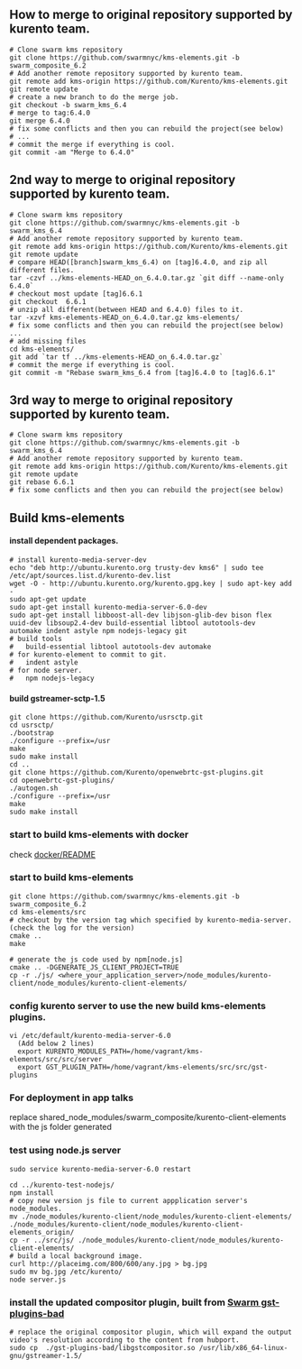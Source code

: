How to merge to original repository supported by kurento team.
-------
```
# Clone swarm kms repository
git clone https://github.com/swarmnyc/kms-elements.git -b swarm_composite_6.2
# Add another remote repository supported by kurento team.
git remote add kms-origin https://github.com/Kurento/kms-elements.git
git remote update
# create a new branch to do the merge job.
git checkout -b swarm_kms_6.4
# merge to tag:6.4.0
git merge 6.4.0
# fix some conflicts and then you can rebuild the project(see below)
# ...
# commit the merge if everything is cool.
git commit -am "Merge to 6.4.0"
```

2nd way to merge to original repository supported by kurento team.
-------
```
# Clone swarm kms repository
git clone https://github.com/swarmnyc/kms-elements.git -b swarm_kms_6.4
# Add another remote repository supported by kurento team.
git remote add kms-origin https://github.com/Kurento/kms-elements.git
git remote update
# compare HEAD([branch]swarm_kms_6.4) on [tag]6.4.0, and zip all different files.
tar -czvf ../kms-elements-HEAD_on_6.4.0.tar.gz `git diff --name-only 6.4.0`
# checkout most update [tag]6.6.1
git checkout  6.6.1
# unzip all different(between HEAD and 6.4.0) files to it.
tar -xzvf kms-elements-HEAD_on_6.4.0.tar.gz kms-elements/
# fix some conflicts and then you can rebuild the project(see below)
...
# add missing files
cd kms-elements/
git add `tar tf ../kms-elements-HEAD_on_6.4.0.tar.gz`
# commit the merge if everything is cool.
git commit -m "Rebase swarm_kms_6.4 from [tag]6.4.0 to [tag]6.6.1"
```

3rd way to merge to original repository supported by kurento team.
-------
```
# Clone swarm kms repository
git clone https://github.com/swarmnyc/kms-elements.git -b swarm_kms_6.4
# Add another remote repository supported by kurento team.
git remote add kms-origin https://github.com/Kurento/kms-elements.git
git remote update
git rebase 6.6.1
# fix some conflicts and then you can rebuild the project(see below)

```

Build kms-elements
-------
#### install dependent packages.
```
# install kurento-media-server-dev
echo "deb http://ubuntu.kurento.org trusty-dev kms6" | sudo tee /etc/apt/sources.list.d/kurento-dev.list
wget -O - http://ubuntu.kurento.org/kurento.gpg.key | sudo apt-key add -
sudo apt-get update
sudo apt-get install kurento-media-server-6.0-dev
sudo apt-get install libboost-all-dev libjson-glib-dev bison flex uuid-dev libsoup2.4-dev build-essential libtool autotools-dev  automake indent astyle npm nodejs-legacy git
# build tools
#   build-essential libtool autotools-dev automake
# for kurento-element to commit to git.
#   indent astyle
# for node server.
#   npm nodejs-legacy
```

#### build gstreamer-sctp-1.5
```
git clone https://github.com/Kurento/usrsctp.git
cd usrsctp/
./bootstrap
./configure --prefix=/usr
make
sudo make install
cd ..
git clone https://github.com/Kurento/openwebrtc-gst-plugins.git
cd openwebrtc-gst-plugins/
./autogen.sh
./configure --prefix=/usr
make
sudo make install
```

### start to build kms-elements with docker
check [docker/README](./docker/README.md)

### start to build kms-elements
```
git clone https://github.com/swarmnyc/kms-elements.git -b swarm_composite_6.2
cd kms-elements/src
# checkout by the version tag which specified by kurento-media-server.(check the log for the version)
cmake ..
make

# generate the js code used by npm[node.js]
cmake .. -DGENERATE_JS_CLIENT_PROJECT=TRUE
cp -r ./js/ <where_your_application_server>/node_modules/kurento-client/node_modules/kurento-client-elements/
```

### config kurento server to use the new build kms-elements plugins.
```
vi /etc/default/kurento-media-server-6.0
  (Add below 2 lines)
  export KURENTO_MODULES_PATH=/home/vagrant/kms-elements/src/src/server
  export GST_PLUGIN_PATH=/home/vagrant/kms-elements/src/src/gst-plugins
```

### For deployment in app talks
replace shared_node_modules/swarm_composite/kurento-client-elements with the js folder generated


### test using node.js server
```
sudo service kurento-media-server-6.0 restart

cd ../kurento-test-nodejs/
npm install
# copy new version js file to current appplication server's node_modules.
mv ./node_modules/kurento-client/node_modules/kurento-client-elements/ ./node_modules/kurento-client/node_modules/kurento-client-elements_origin/
cp -r ../src/js/ ./node_modules/kurento-client/node_modules/kurento-client-elements/
# build a local background image.
curl http://placeimg.com/800/600/any.jpg > bg.jpg
sudo mv bg.jpg /etc/kurento/
node server.js 
```
### install the updated compositor plugin, built from [Swarm gst-plugins-bad]
```
# replace the original compositor plugin, which will expand the output video's resolution according to the content from hubport.
sudo cp  ./gst-plugins-bad/libgstcompositor.so /usr/lib/x86_64-linux-gnu/gstreamer-1.5/
```

[Swarm gst-plugins-bad]: https://github.com/swarmnyc/gst-plugins-bad
